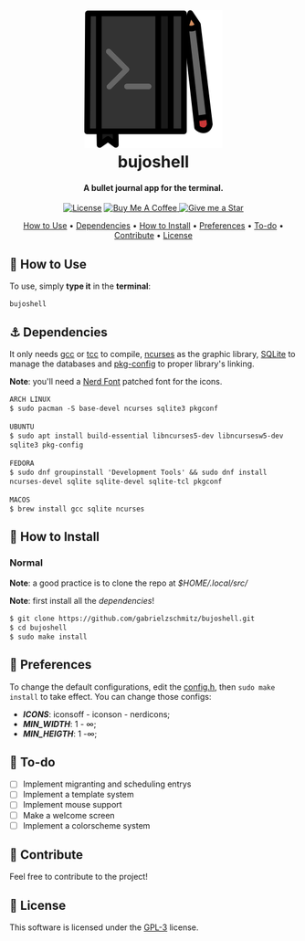 <h1 align="center">
    <br>
    <img src="./icons/bujoshell.svg" alt="bujoshell icon"/>
    <br>
    bujoshell
    <br>
</h1>

<h4 align="center">A bullet journal app for the terminal.</h4>

<p align="center">
    <a href="./LICENSE"><img src="https://img.shields.io/badge/license-GPL-3.svg" alt="License"></a>
    <a href="https://www.buymeacoffee.com/gabrielzschmitz" target="_blank">
        <img src="https://www.buymeacoffee.com/assets/img/custom_images/orange_img.png" alt="Buy Me A Coffee" style="height: 20px !important;width: 87px;">
    </a>
    <a href="https://github.com/gabrielzschmitz/bujoshell">
        <img src="https://img.shields.io/github/stars/gabrielzschmitz/bujoshell?style=social" alt="Give me a Star">
    </a>
</p>

<p align="center">
  <a href="#-how-to-use">How to Use</a> •
  <a href="#-dependencies">Dependencies</a> •
  <a href="#-how-to-install">How to Install</a> •
  <a href="#-preferences">Preferences</a> •
  <a href="#-to-do">To-do</a> •
  <a href="#-contribute">Contribute</a> •
  <a href="#-license">License</a>
</p>

## 🚀 How to Use

To use, simply <b>type it</b> in the <b>terminal</b>:

```shell
bujoshell
```

## ⚓ Dependencies

It only needs [gcc](https://gcc.gnu.org/) or [tcc](https://bellard.org/tcc/)
to compile, [ncurses](https://invisible-island.net/ncurses/) as the graphic
library, [SQLite](https://www.sqlite.org/index.html) to manage the databases and
[pkg-config](https://github.com/freedesktop/pkg-config) to proper library's
linking.

**Note**: you'll need a [Nerd Font](https://www.nerdfonts.com/) patched font
for the icons.

```shell
ARCH LINUX
$ sudo pacman -S base-devel ncurses sqlite3 pkgconf

UBUNTU
$ sudo apt install build-essential libncurses5-dev libncursesw5-dev sqlite3 pkg-config

FEDORA
$ sudo dnf groupinstall 'Development Tools' && sudo dnf install ncurses-devel sqlite sqlite-devel sqlite-tcl pkgconf

MACOS
$ brew install gcc sqlite ncurses
```

## 💾 How to Install

### Normal

**Note**: a good practice is to clone the repo at _$HOME/.local/src/_

**Note**: first install all the _dependencies_!

```shell
$ git clone https://github.com/gabrielzschmitz/bujoshell.git
$ cd bujoshell
$ sudo make install
```

## 🔧 Preferences

To change the default configurations, edit the
[config.h](./config.h),
then `sudo make install` to take effect. You can change those configs:

- <b><i>ICONS</i></b>: iconsoff - iconson - nerdicons;
- <b><i>MIN_WIDTH</i></b>: 1 - ∞;
- <b><i>MIN_HEIGTH</i></b>: 1 -∞;

## 📝 To-do

- [ ] Implement migranting and scheduling entrys
- [ ] Implement a template system
- [ ] Implement mouse support
- [ ] Make a welcome screen
- [ ] Implement a colorscheme system

## 🤝 Contribute

Feel free to contribute to the project!

## 📜 License

This software is licensed under the [GPL-3](./LICENSE) license.
